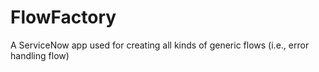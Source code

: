 # FlowFactory
A ServiceNow app used for creating all kinds of generic flows (i.e., error handling flow)
